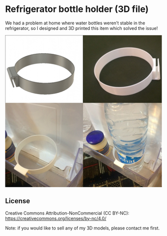 # Refrigerator bottle holder (3D file)

We had a problem at home where water bottles weren’t stable in the refrigerator, so I designed and 3D printed this item which solved the issue!

![image](https://github.com/HassanKanj/refrigerator-bottle-holder/blob/master/refrigerator-bottle-holder.jpg)

## License

Creative Commons Attribution-NonCommercial (CC BY-NC): https://creativecommons.org/licenses/by-nc/4.0/

Note: if you would like to sell any of my 3D models, please contact me first.
